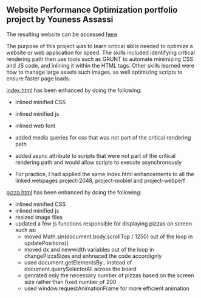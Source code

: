 ## Website Performance Optimization portfolio project by Youness Assassi

The resulting website can be accessed <a href="http://younessassassi.github.io/frontend-nanodegree-mobile-portfolio/#">here</a>

The purpose of this project was to learn critical skills needed to optimize a website or web application for speed.  The skills included identifying critical rendering path then use tools such as GRUNT to automate minimizing CSS and JS code, and inlining it within the HTML tags. Other skills learned were how to manage large assets such images, as well optimizing scripts to ensure faster page loads.

<a href="http://younessassassi.github.io/frontend-nanodegree-mobile-portfolio/#">index.html</a> has been enhanced by doing the following:
- inlined minified CSS
- inlined minified js
- inlined web font
- added media queries for css that was not part of the critical rendering path
- added async attribute to scripts that were not part of the critical rendering path and would allow scripts to execute asynchronously

- For practice, I had applied the same index.html enhancements to all the linked webpages project-2048, project-mobiel and project-webperf

<a href="http://younessassassi.github.io/frontend-nanodegree-mobile-portfolio/views/pizza.html">pizza.html</a> has been enhanced by doing the following:
- inlined minified CSS
- inlined minified js
- resized image files
- updated a few js functions responsible for displaying pizzas on screen such as:
	- moved Math.sin(document.body.scrollTop / 1250) out of the loop in updatePositions()
	- moved dx and newwidth variables out of the loop in changePizzaSizes and enhnaced the code accordignly
	- used document.getElementsBy.. instead of document.querySelectorAll across the board
	- genrated only the necessary number of pizzas based on the screen size rather than fixed number of 200
	- used window.requestAnimationFrame for more efficient animation
